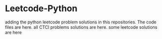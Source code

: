 # Leetcode-Python
adding the python leetcode problem solutions in this repositories. 
The code files are here.
all CTCI problems solutions are here.
some leetcode solutions are here

































































































































































































































































































































































































































































































































































































































































































































